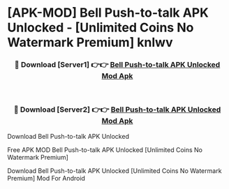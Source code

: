 # [APK-MOD] Bell Push-to-talk APK Unlocked - [Unlimited Coins No Watermark Premium] knlwv



<div align="center">
<h3>🔴 Download [Server1] 👉👉 <a href="https://momento.my/?title=Bell_Push-to-talk_APK_Unlocked">Bell Push-to-talk APK Unlocked Mod Apk</a></h3><br>

<h3>🔴 Download [Server2] 👉👉 <a href="https://momento.my/?title=Bell_Push-to-talk_APK_Unlocked">Bell Push-to-talk APK Unlocked Mod Apk</a></h3>
</div>



Download Bell Push-to-talk APK Unlocked 

Free APK MOD Bell Push-to-talk APK Unlocked [Unlimited Coins No Watermark Premium]

Download Bell Push-to-talk APK Unlocked [Unlimited Coins No Watermark Premium] Mod For Android
